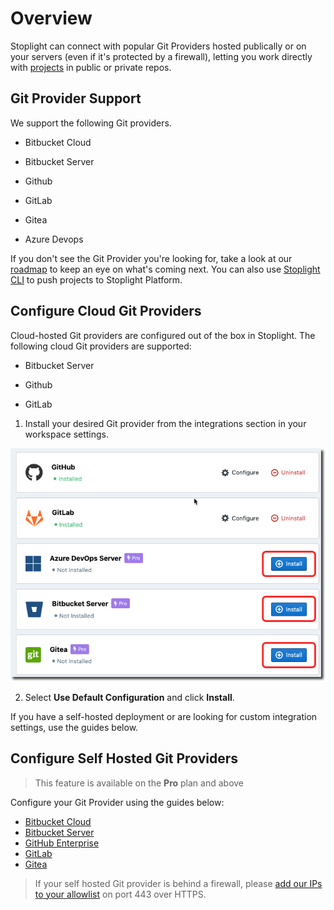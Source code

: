 # Overview

Stoplight can connect with popular Git Providers hosted publically or on your servers (even if it's protected by a firewall), letting you work directly with [projects](../b.adding-projects.md) in public or private repos. 

## Git Provider Support

We support the following Git providers.

- <i class="Icon fab fa-bitbucket fa-2x" style="color: rgb(32, 80, 129);"> </i> Bitbucket Cloud

- <i class="Icon fab fa-bitbucket fa-2x" > </i> Bitbucket Server

- <i class="fab fa-github fa-2x"> </i> Github

- <i class="Icon fab fa-gitlab fa-2x" style="color: rgb(252, 109, 38);"> </i> GitLab

- <i class="Icon fab fa-git-square fa-2x" style="color: rgb(90, 165, 9);"> </i> Gitea

- <i class="Icon fab fa-microsoft fa-2x" style="color: rgb(32, 80, 129);"> </i> Azure Devops

If you don't see the Git Provider you're looking for, take a look at our [roadmap](https://roadmap.stoplight.io/) to keep an eye on what's coming next. You can also use [Stoplight CLI](../f.working-with-local-projects.md) to push projects to Stoplight Platform.

## Configure Cloud Git Providers

Cloud-hosted Git providers are configured out of the box in Stoplight. The following cloud Git providers are supported:

- <i class="Icon fab fa-bitbucket fa-2x" > </i> Bitbucket Server
<!-- ^^^Is this correct? Server not cloud?-->

- <i class="fab fa-github fa-2x"> </i> Github

- <i class="Icon fab fa-gitlab fa-2x" style="color: rgb(252, 109, 38);"> </i> GitLab

1. Install your desired Git provider from the integrations section in your workspace settings. 

![Install integrations from Workspace Settings > Integrations](../../assets/images/git_integrations.png)

2. Select **Use Default Configuration** and click **Install**. 

If you have a self-hosted deployment or are looking for custom integration settings, use the guides below.

## Configure Self Hosted Git Providers
<!-- theme: warning -->
> This feature is available on the **Pro** plan and above

Configure your Git Provider using the guides below:

- [Bitbucket Cloud](b.bitbucket-cloud.md)
- [Bitbucket Server](c.bitbucket-server.md)
- [GitHub Enterprise](d.github-enterprise.md)
- [GitLab](e.gitlab.md)
- [Gitea](f.gitea.md)

> If your self hosted Git provider is behind a firewall, please [add our IPs to your allowlist](../i.allowlisting-ips.md) on port 443 over HTTPS. 